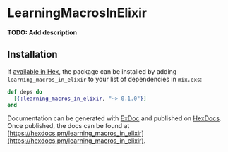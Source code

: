 # LearningMacrosInElixir

**TODO: Add description**

## Installation

If [available in Hex](https://hex.pm/docs/publish), the package can be installed
by adding `learning_macros_in_elixir` to your list of dependencies in `mix.exs`:

```elixir
def deps do
  [{:learning_macros_in_elixir, "~> 0.1.0"}]
end
```

Documentation can be generated with [ExDoc](https://github.com/elixir-lang/ex_doc)
and published on [HexDocs](https://hexdocs.pm). Once published, the docs can
be found at [https://hexdocs.pm/learning_macros_in_elixir](https://hexdocs.pm/learning_macros_in_elixir).

